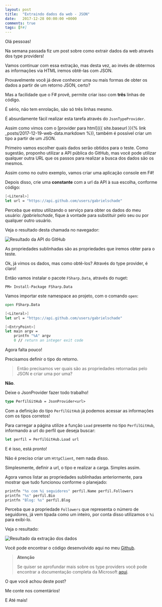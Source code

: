 ```yaml
---
layout: post
title:  "Extraindo dados da web - JSON"
date:   2017-12-28 00:00:00 +0000
comments: true
tags: [F#]
---
```


Olá pessoas!

Na semana passada fiz um post sobre como extrair dados da web através dos type providers!

Vamos continuar com essa extração, mas desta vez, ao invés de obtermos as informações via HTML iremos obtê-las com JSON.

Provavelmente você já deve conhecer uma ou mais formas de obter os dados a partir de um retorno JSON, certo?

Mas a facilidade que o F# provê, permite criar isso com **três** linhas de código.

É sério, não tem enrolação, são só três linhas mesmo.
<!--more-->

É absurdamente fácil realizar esta tarefa através do `JsonTypeProvider`.

Assim como vimos com o [provider para html]({{ site.baseurl }}{% link _posts/2017-12-19-web-data.markdown %}), também é possível criar um tipo a partir de um JSON.

Primeiro vamos escolher quais dados serão obtidos para o teste. Como sugestão, proponho utilizar a API pública do GitHub, mas você pode utilizar qualquer outra URL que os passos para realizar a busca dos dados são os mesmos.

Assim como no outro exemplo, vamos criar uma aplicação console em F#!

Depois disso, crie uma **constante** com a url da API à sua escolha, conforme código:

```fsharp
[<Literal>]
let url = "https://api.github.com/users/gabrielschade"
```

Perceba que estou utilizando o serviço para obter os dados do meu usuário: */gabrielschade*, fique à vontade para substituir pelo seu ou por qualquer outro usuário.

Veja o resultado desta chamada no navegador:

![Resultado da API do GitHub](https://i.imgur.com/jbTTp0D.jpg)

As propriedades sublinhadas são as propriedades que iremos obter para o teste.

Ok, já vimos os dados, mas como obtê-los? Através do type provider, é claro! 

Então vamos instalar o pacote `FSharp.Data`, através do nuget:

```
PM> Install-Package FSharp.Data
```

Vamos importar este namespace ao projeto, com o comando `open`:

```fsharp
open FSharp.Data

[<Literal>]
let url = "https://api.github.com/users/gabrielschade"

[<EntryPoint>]
let main argv = 
    printfn "%A" argv
    0 // return an integer exit code
```

Agora falta pouco!

Precisamos definir o tipo do retorno.

> Então precisamos ver quais são as propriedades retornadas pelo JSON e criar uma por uma?

**Não**.

Deixe o JsonProvider fazer todo trabalho!

```fsharp
type PerfilGitHub = JsonProvider<url>
```
Com a definição do tipo `PerfilGitHub` já podemos acessar as informações com os tipos corretos!

Para carregar a página utilize a função `Load` presente no tipo `PerfilGitHub`, informando a url do perfil que deseja buscar:

``` fsharp
let perfil = PerfilGitHub.Load url
```

E é isso, está pronto!

Não é preciso criar um `HttpClient`, nem nada disso.

Simplesmente, definir a url, o tipo e realizar a carga. Simples assim.

Agora vamos listar as propriedades sublinhadas anteriormente, para mostrar que tudo funcionou conforme o planejado:

```fsharp
printfn "%s com %i seguidores" perfil.Name perfil.Followers
printfn "%s" perfil.Bio
printfn "Blog: %s" perfil.Blog
```

Perceba que a propriedade `Followers` que representa o número de seguidores, já vem tipada como um inteiro, por conta disso utilizamos o `%i` para exibí-lo.

Veja o resultado:

![Resultado da extração dos dados](https://i.imgur.com/5Uvz01B.jpg)

Você pode encontrar o código desenvolvido aqui no meu [Github](https://github.com/gabrielschade/TypeProviderSample/blob/master/JsonTypeProviderSample/JsonTypeProviderSample/JsonTypeProviderSample/Program.fs).


> **Atenção**
>
> Se quiser se aprofundar mais sobre os type providers você pode encontrar a documentação completa da Microsoft [aqui](https://docs.microsoft.com/en-us/dotnet/fsharp/tutorials/type-providers/).


O que você achou deste post?

Me conte nos comentários!

E Até mais!
